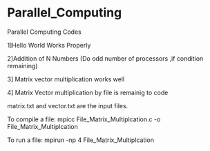 # Parallel_Computing
Parallel Computing Codes 

1]Hello World Works Properly

2]Addition of N Numbers (Do odd number of processors ,if condition remaining)

3] Matrix vector multiplication works well

4] Matrix Vector multiplication by file is remainig to code

matrix.txt and vector.txt are the input files.



To compile a file:
mpicc File_Matrix_Multiplcation.c -o File_Matrix_Multiplcation

To run a file:
mpirun -np 4 File_Matrix_Multiplcation
